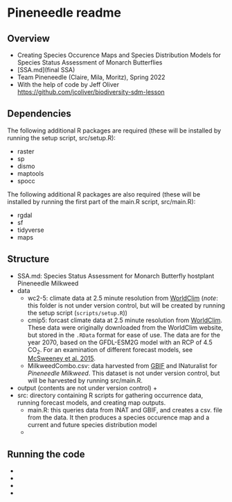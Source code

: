 # Pineneedle readme
## Overview
- Creating Species Occurence Maps and Species Distribution Models for Species Status Assessment of Monarch Butterflies
- [SSA.md](final SSA)
- Team Pineneedle (Claire, Mila, Moritz), Spring 2022
- With the help of code by Jeff Oliver https://github.com/jcoliver/biodiversity-sdm-lesson


## Dependencies 
The following additional R packages are required (these will be installed by running the setup script, src/setup.R):
- raster
- sp
- dismo
- maptools
- spocc

The following additional R packages are also required (these will be installed by running the first part of the main.R script, src/main.R):
- rgdal
- sf
- tidyverse
- maps

## Structure

+ SSA.md: Species Status Assessment for Monarch Butterfly hostplant Pineneedle Milkweed
+ data
  + wc2-5: climate data at 2.5 minute resolution from [WorldClim](http://www.worldclim.org) (_note_: this folder is not under version control, but will be created by running the setup script (`scripts/setup.R`))
  + cmip5: forcast climate data at 2.5 minute resolution from [WorldClim](http://www.worldclim.org). These data were originally downloaded from the WorldClim website, but stored in the `.RData` format for ease of use. The data are for the year 2070, based on the GFDL-ESM2G model with an RCP of 4.5 CO<sub>2</sub>. For an examination of different forecast models, see [McSweeney et al. 2015](https://link.springer.com/article/10.1007/s00382-014-2418-8).
  + MilkweedCombo.csv: data harvested from [GBIF](https://www.gbif.org/) and INaturalist for _Pineneedle Milkweed_. This dataset is not under version control, but will be harvested by running src/main.R.
+ output (contents are not under version control)
  +
+ src: directory containing R scripts for gathering occurrence data, running forecast models, and creating map outputs.
  + main.R: this queries data from INAT and GBIF, and creates a csv. file from the data. It then produces a species occurence map and a current and future species distribution model
  +

## Running the code
-
-
-
-
